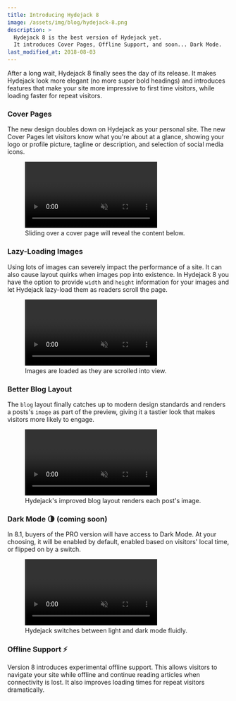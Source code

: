```yaml
---
title: Introducing Hydejack 8
image: /assets/img/blog/hydejack-8.png
description: >
  Hydejack 8 is the best version of Hydejack yet.
  It introduces Cover Pages, Offline Support, and soon... Dark Mode.
last_modified_at: 2018-08-03
---
```


After a long wait, Hydejack 8 finally sees the day of its release. It makes Hydejack look more elegant (no more super bold headings) and introduces features that make your site more impressive to first time visitors, while loading faster for repeat visitors.


### Cover Pages

The new design doubles down on Hydejack as your personal site. The new Cover Pages let visitors know what you're about at a glance, showing your logo or profile picture, tagline or description, and selection of social media icons.

<figure>
  <video src="/assets/video/cover-page.mp4" class="border" controls muted autoplay loop><img data-ignore alt="Cover page slide animation" src="/assets/img/blog/cover-page.jpg"/></video>
  <figcaption>Sliding over a cover page will reveal the content below.</figcaption>
</figure>


### Lazy-Loading Images

Using lots of images can severely impact the performance of a site. It can also cause layout quirks when images pop into existence.
In Hydejack 8 you have the option to provide `width` and `height` information for your images and let Hydejack lazy-load them as readers scroll the page.

<figure>
  <video src="/assets/video/lazy-images.mp4" class="border" controls muted autoplay loop><img data-ignore alt="Lazy loading demo" src="/assets/img/blog/lazy-images.jpg"/></video>
  <figcaption>Images are loaded as they are scrolled into view.</figcaption>
</figure>


### Better Blog Layout

The `blog` layout finally catches up to modern design standards and renders a posts's `image` as part of the preview, giving it a tastier look that makes visitors more likely to engage.

<figure>
  <video src="/assets/video/blog-layout.mp4" class="border" controls muted autoplay loop><img data-ignore alt="Scrolling through the blog layout" src="/assets/img/blog/blog-layout.jpg"/></video>
  <figcaption>Hydejack's improved blog layout renders each post's image.</figcaption>
</figure>


### Dark Mode 🌗 (coming soon)

In 8.1, buyers of the PRO version will have access to Dark Mode. At your choosing, it will be enabled by default, enabled based on visitors' local time, or flipped on by a switch.

<figure>
  <video src="/assets/video/dark-mode.mp4" class="border" controls muted autoplay loop><img data-ignore alt="Dark Mode Teaser" src="/assets/img/blog/dark-mode.jpg"/></video>
  <figcaption>Hydejack switches between light and dark mode fluidly.</figcaption>
</figure>


### Offline Support ⚡️

Version 8 introduces experimental offline support. This allows visitors to navigate your site while offline and continue reading articles when connectivity is lost. It also improves loading times for repeat visitors dramatically.
